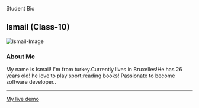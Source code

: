 Student Bio

## Ismail (Class-10)

![Ismail-Image](https://avatars3.githubusercontent.com/u/62258412?s=400&u=83c0cb8c97b32e36e2756d84c11fd4b777498527&v=4)

### About Me

My name is Ismail! I'm from turkey.Currently lives in Bruxelles!He has 26 years old! he love to play sport;reading books! Passionate to become software developer..







---
[My live demo](https://ismailtugan.github.io/)
